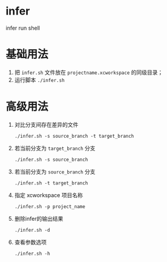 # infer
infer run shell

# 基础用法

1. 把 `infer.sh` 文件放在 `projectname.xcworkspace` 的同级目录；
2. 运行脚本 `./infer.sh`

# 高级用法

1. 对比分支间存在差异的文件
    
    ```
    ./infer.sh -s source_branch -t target_branch
    ```
    
2. 若当前分支为 `target_branch` 分支

    ```
    ./infer.sh -s source_branch
    ```
    
3. 若当前分支为 `source_branch` 分支

    ```
    ./infer.sh -t target_branch
    ```
    
4. 指定 xcworkspace 项目名称
    
    ```
    ./infer.sh -p project_name
    ```
    
5. 删除infer的输出结果
    
    ```
    ./infer.sh -d
    ```

6. 查看参数选项
    
    ```
    ./infer.sh -h
    ```

